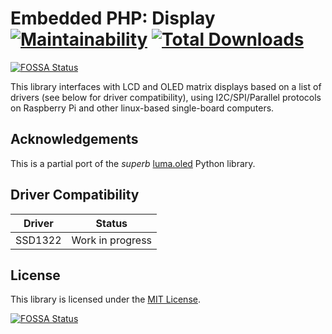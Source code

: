 # Embedded PHP: Display [![Maintainability](https://api.codeclimate.com/v1/badges/ae7b4800dfdfea72b6f7/maintainability)](https://codeclimate.com/github/embedded-php/display/maintainability) [![Total Downloads](https://poser.pugx.org/embedded-php/display/downloads)](//packagist.org/packages/embedded-php/display)
[![FOSSA Status](https://app.fossa.com/api/projects/git%2Bgithub.com%2Fembedded-php%2Fdisplay.svg?type=shield)](https://app.fossa.com/projects/git%2Bgithub.com%2Fembedded-php%2Fdisplay?ref=badge_shield)

This library interfaces with LCD and OLED matrix displays based on a list of drivers (see below for driver compatibility), using I2C/SPI/Parallel protocols on Raspberry Pi and other linux-based single-board computers.

## Acknowledgements

This is a partial port of the *superb* [luma.oled](https://github.com/rm-hull/luma.oled) Python library.

## Driver Compatibility

Driver  | Status
--------|-------
SSD1322 | Work in progress

## License

This library is licensed under the [MIT License](LICENSE).


[![FOSSA Status](https://app.fossa.com/api/projects/git%2Bgithub.com%2Fembedded-php%2Fdisplay.svg?type=large)](https://app.fossa.com/projects/git%2Bgithub.com%2Fembedded-php%2Fdisplay?ref=badge_large)
